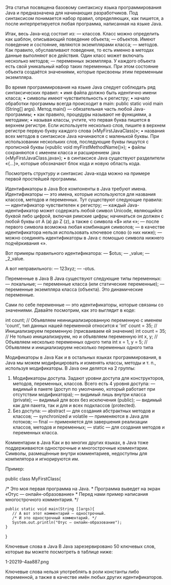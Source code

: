 Эта статья посвящена базовому синтаксису языка программирования Java и предназначена для начинающих разработчиков. Под синтаксисом понимается набор правил, определяющих, как пишется, а после интерпретируется любая программа, написанная на языке Java. 

Итак, весь Java-код состоит из:
— классов. Класс можно определить как шаблон, описывающий поведение объекта;
— объектов. Имеют поведение и состояние, являются экземплярами класса;
— методов. Как правило, обуславливают поведение, то есть именно в методах данные выполняют все действия. Один класс может включать несколько методов;
— переменных экземпляра. У каждого объекта есть свой уникальный набор таких переменных. При этом состояние объекта создаётся значениями, которые присвоены этим переменным экземпляра. 

Во время программирования на языке Java следует соблюдать ряд синтаксических правил:
• имя файла должно быть идентично имени класса;
• символы имеют чувствительность к регистру;
• начало обработки программы всегда происходит в main: public static void main (String[] args). Метод main() — обязательная часть любой Java-программы;
• как правило, процедуры называют не функциями, а методами;
• называя классы, учтите, что первая буква пишется в верхнем регистре. Если используете несколько слов, пишите в верхнем регистре первую букву каждого слова («MyFirstJavaClass)»;
• названия всех методов в синтаксисе Java начинаются с маленькой буквы. При использовании нескольких слов, последующие буквы пишутся с прописной буквы («public void myFirstMethodName()»);
• файлы сохраняются с именем класса и расширением .java («MyFirstJavaClass.java»);
• в синтаксисе Java существуют разделители «{…}», которые обозначают блок кода и новую область кода.

Посмотреть структуру и синтаксис Java-кода можно на примере первой простейшей программы. 

Идентификаторы в Java
Все компоненты в Java требуют имена. Идентификаторы — это имена, которые используются для названия классов, методов и переменных. Тут существуют следующие правила:
— идентификатор чувствителен к регистру;
— каждый Java-идентификатор может содержать любой символ Unicode, являющийся буквой либо цифрой, включая римские цифры; начинаться он должен с любой буквы от A (a) до Z (z), а также с символа «$» или «»;
— после первого символа возможна любая комбинация символов;
— в качестве идентификатора нельзя использовать ключевое слово (о них ниже);
— можно соединять идентификаторы в Java с помощью символа нижнего подчёркивания «».

Вот примеры правильного идентификатора:
— $otus;
— _value;
— _2_value.

А вот неправильного:
— 123xyz;
— -otus.

Переменные в Java
В Java существуют следующие типы переменных:
— локальные;
— переменные класса (или статические переменные);
— переменные экземпляра класса (объекта). Это динамические переменные. 

Сами по себе переменные — это идентификаторы, которые связаны со значениями. Давайте посмотрим, как это выглядит в коде:

int count;      // Объявляем неинициализированную переменную с именем  'count', тип данных нашей переменной относится к 'int'
count = 35;     // Инициализируем переменную (присваиваем ей значение)
int count = 35; // Не только инициализируем, но и объявляем переменную
int x, y;         // Объявляем несколько переменных одного типа
int x = 1, y = 5; // Объявляем и инициализируем несколько переменных одного типа

Модификаторы в Java
Как и в остальных языках программирования, в Java мы можем модифицировать и изменять классы, методы и т. п., используя модификаторы. В Java они делятся на 2 группы:
1. Модификаторы доступа. Задают уровни доступа для конструкторов, методов, переменных, классов. Всего есть 4 уровня доступа:
— видимый в пакете (доступ по умолчанию, который работает при отсутствии модификатора);
— видимый лишь внутри класса (private);
— видимый для всех без исключения (public);
— видимый как для пакета, так и для и всех подклассов (protected).
2. Без доступа:
— abstract — для создания абстрактных методов и классов;
— synchronized и volatile — применяются в Java для потоков;
— final — применяется для завершения реализации классов, методов и переменных;
— static — для создания методов и переменных класса.

Комментарии в Java
Как и во многих других языках, в Java тоже поддерживаются однострочные и многострочные комментарии. Символы, размещённые внутри комментариев, недоступны для компилятора и игнорируются им. 

Пример:

public class MyFirstClass{

   /* Это моя первая программа на Java.
    * Программа выведет на экран «Отус — онлайн-образование»
    * Перед нами пример написания многострочного комментария.
    */

    public static void main(String []args){
       // А вот этот комментарий — однострочный.
       /* И это однострочный комментарий. */
       System.out.println("Отус — онлайн-образование"); 
    }
} 

Ключевые слова в Java
В Java зарезервировано 50 ключевых слов, которые вы можете посмотреть в таблице ниже:

1-20219-4aa887.png

Ключевые слова нельзя употреблять в роли константы либо переменной, а также в качестве имён любых других идентификаторов.